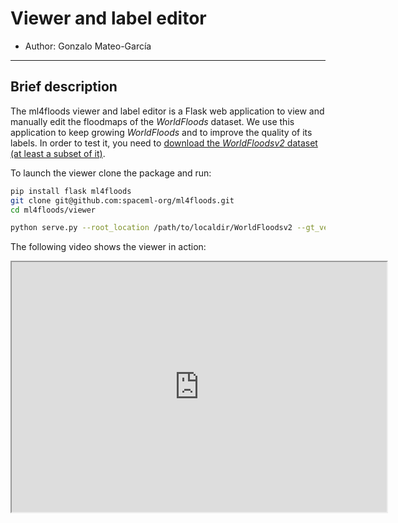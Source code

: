 # Viewer and label editor

* Author: Gonzalo Mateo-García
---
## Brief description
The ml4floods viewer and label editor is a Flask web application to view and manually edit the floodmaps of the *WorldFloods* dataset.
We use this application to keep growing *WorldFloods* and to improve the quality of its labels. In order to test it, you need
to [download the *WorldFloodsv2* dataset (at least a subset of it)](./worldfloods_dataset.md). 

To launch the viewer clone the package and run:

```bash
pip install flask ml4floods
git clone git@github.com:spaceml-org/ml4floods.git
cd ml4floods/viewer

python serve.py --root_location /path/to/localdir/WorldFloodsv2 --gt_version v2 --no_save_floodmap_bucket
```

The following video shows the viewer in action:

<iframe width="600" height="400"
src="https://www.youtube.com/embed/Rh7-ght-mY8?autoplay=0">
</iframe>
